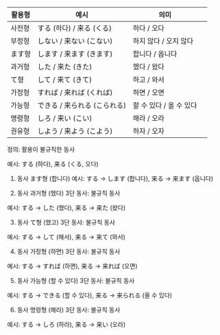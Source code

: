 | 활용형 | 예시                | 의미              |   |
| --- | ----------------- | --------------- | - |
| 사전형 | する (하다) / 来る (くる) | 하다 / 오다         |   |
| 부정형 | しない / 来ない (こない)   | 하지 않다 / 오지 않다   |   |
| ます형 | します / 来ます (きます)   | 합니다 / 옵니다       |   |
| 과거형 | した / 来た (きた)      | 했다 / 왔다         |   |
| て형  | して / 来て (きて)      | 하고 / 와서         |   |
| 가정형 | すれば / 来れば (くれば)   | 하면 / 오면         |   |
| 가능형 | できる / 来られる (こられる) | 할 수 있다 / 올 수 있다 |   |
| 명령형 | しろ / 来い (こい)      | 해라 / 오라         |   |
| 권유형 | しよう / 来よう (こよう)   | 하자 / 오자         |   |

정의: 활용이 불규칙한 동사

예시: する (하다), 来る (くる, 오다)

1. 동사 ます형 (합니다)
예시: する → します (합니다), 来る → 来ます (옵니다)

2. 동사 과거형 (했다)
3단 동사: 불규칙 동사

예시: する → した (했다), 来る → 来た (왔다)

3. 동사 て형 (했고)
3단 동사: 불규칙 동사

예시: する → して (해서), 来る → 来て (와서)

4. 동사 가정형 (하면)
3단 동사: 불규칙 동사

예시: する → すれば (하면), 来る → 来れば (오면)

5. 동사 가능형 (할 수 있다)
3단 동사: 불규칙 동사

예시: する → できる (할 수 있다), 来る → 来られる (올 수 있다)

6. 동사 명령형 (해라)
3단 동사: 불규칙 동사

예시: する → しろ (하라), 来る → 来い (오라)